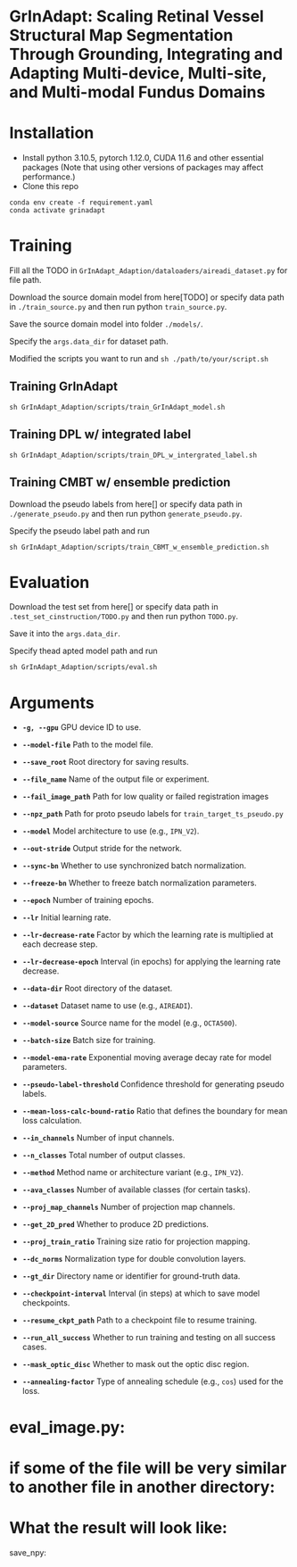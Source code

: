 # GrInAdapt: Scaling Retinal Vessel Structural Map Segmentation Through Grounding, Integrating and Adapting Multi-device, Multi-site, and Multi-modal Fundus Domains

# Installation
* Install python 3.10.5, pytorch 1.12.0, CUDA 11.6 and other essential packages (Note that using other versions of packages may affect performance.)
* Clone this repo
```
conda env create -f requirement.yaml
conda activate grinadapt
```

# Training

Fill all the TODO in `GrInAdapt_Adaption/dataloaders/aireadi_dataset.py` for file path.

Download the source domain model from here[TODO] or specify data path in `./train_source.py` and then run python `train_source.py`.

Save the source domain model into folder `./models/`.

Specify the `args.data_dir` for dataset path.

Modified the scripts you want to run and `sh ./path/to/your/script.sh`

## Training GrInAdapt
```
sh GrInAdapt_Adaption/scripts/train_GrInAdapt_model.sh
```

## Training DPL w/ integrated label
```
sh GrInAdapt_Adaption/scripts/train_DPL_w_intergrated_label.sh
```

## Training CMBT w/ ensemble prediction
Download the pseudo labels from here[] or specify  data path in `./generate_pseudo.py` and then run python `generate_pseudo.py`.

Specify the pseudo label path and run
```
sh GrInAdapt_Adaption/scripts/train_CBMT_w_ensemble_prediction.sh
```



# Evaluation
Download the test set from here[] or specify data path in `.test_set_cinstruction/TODO.py` and then run python `TODO.py`.

Save it into the `args.data_dir`.

Specify thead apted model path and run
```
sh GrInAdapt_Adaption/scripts/eval.sh
```


# Arguments

- **`-g, --gpu`**
  GPU device ID to use.

- **`--model-file`**
  Path to the model file.

- **`--save_root`**
  Root directory for saving results.

- **`--file_name`**
  Name of the output file or experiment.

- **`--fail_image_path`**
  Path for low quality or failed registration images

- **`--npz_path`**
  Path for proto pseudo labels for `train_target_ts_pseudo.py`

- **`--model`**
  Model architecture to use (e.g., `IPN_V2`).

- **`--out-stride`**
  Output stride for the network.

- **`--sync-bn`**
  Whether to use synchronized batch normalization.

- **`--freeze-bn`**
  Whether to freeze batch normalization parameters.

- **`--epoch`**
  Number of training epochs.

- **`--lr`**
  Initial learning rate.

- **`--lr-decrease-rate`**
  Factor by which the learning rate is multiplied at each decrease step.

- **`--lr-decrease-epoch`**
  Interval (in epochs) for applying the learning rate decrease.

- **`--data-dir`**
  Root directory of the dataset.

- **`--dataset`**
  Dataset name to use (e.g., `AIREADI`).

- **`--model-source`**
  Source name for the model (e.g., `OCTA500`).

- **`--batch-size`**
  Batch size for training.

- **`--model-ema-rate`**
  Exponential moving average decay rate for model parameters.

- **`--pseudo-label-threshold`**
  Confidence threshold for generating pseudo labels.

- **`--mean-loss-calc-bound-ratio`**
  Ratio that defines the boundary for mean loss calculation.

- **`--in_channels`**
  Number of input channels.

- **`--n_classes`**
  Total number of output classes.

- **`--method`**
  Method name or architecture variant (e.g., `IPN_V2`).

- **`--ava_classes`**
  Number of available classes (for certain tasks).

- **`--proj_map_channels`**
  Number of projection map channels.

- **`--get_2D_pred`**
  Whether to produce 2D predictions.

- **`--proj_train_ratio`**
  Training size ratio for projection mapping.

- **`--dc_norms`**
  Normalization type for double convolution layers.

- **`--gt_dir`**
  Directory name or identifier for ground-truth data.

- **`--checkpoint-interval`**
  Interval (in steps) at which to save model checkpoints.

- **`--resume_ckpt_path`**
  Path to a checkpoint file to resume training.

- **`--run_all_success`**
  Whether to run training and testing on all success cases.

- **`--mask_optic_disc`**
  Whether to mask out the optic disc region.

- **`--annealing-factor`**
  Type of annealing schedule (e.g., `cos`) used for the loss.


# eval_image.py:
# if some of the file will be very similar to another file in another directory:

# What the result will look like:
save_npy: